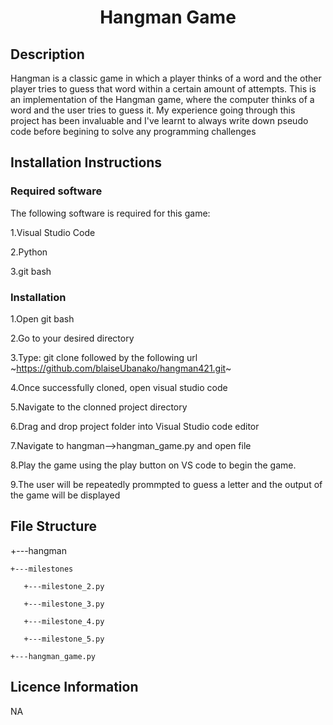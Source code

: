 
<h1 align="center">Hangman Game</h1>

## Description
Hangman is a classic game in which a player thinks of a word and the other player tries to guess that word within a certain amount of attempts.
This is an implementation of the Hangman game, where the computer thinks of a word and the user tries to guess it. 
My experience going through this project has been invaluable and I've learnt to always write down pseudo code  before begining to solve any programming challenges

## Installation Instructions
### Required software
The following software is required for this game:

1.Visual Studio Code

2.Python

3.git bash

### Installation 

1.Open git bash 

2.Go to your desired directory 

3.Type: git clone followed by the following url ~https://github.com/blaiseUbanako/hangman421.git~

4.Once successfully cloned, open visual studio code

5.Navigate to the clonned project directory

6.Drag and drop project folder into Visual Studio code editor

7.Navigate to hangman-->hangman_game.py and open file

8.Play the game using the play button on VS code to begin the game. 

9.The user will be repeatedly prommpted to guess a letter and the output of the game will be displayed

## File Structure

 +---hangman

    +---milestones

       +---milestone_2.py

       +---milestone_3.py

       +---milestone_4.py

       +---milestone_5.py

    +---hangman_game.py
    
## Licence Information
NA


